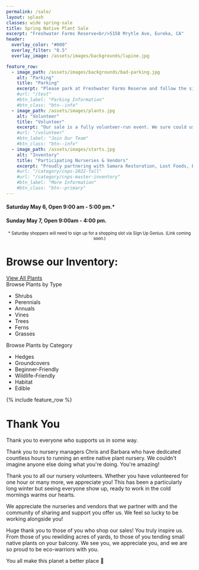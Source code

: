 ```yaml
---
permalink: /sale/
layout: splash
classes: wide spring-sale
title: Spring Native Plant Sale 
excerpt: "Freshwater Farms Reserve<br/>5158 Mrytle Ave, Eureka, CA"
header:
  overlay_color: "#000"
  overlay_filter: "0.5"
  overlay_image: /assets/images/backgrounds/lupine.jpg

feature_row:
  - image_path: /assets/images/backgrounds/bad-parking.jpg
    alt: "Parking"
    title: "Parking"
    excerpt: "Please park at Freshwater Farms Reserve and follow the signs to the nursery. Sign Up Genius is required for Saturday shopping to avoid crazy parking situations."
    #url: "/test"
    #btn_label: "Parking Information"
    #btn_class: "btn--info"
  - image_path: /assets/images/plants.jpg
    alt: "Volunteer"
    title: "Volunteer"
    excerpt: "Our sale is a fully volunteer-run event. We sure could use your help putting it on! Email us for all the details."
    #url: "/volunteer"
    #btn_label: "Join Our Team"
    #btn_class: "btn--info"
  - image_path: /assets/images/starts.jpg
    alt: "Inventory"
    title: "Participating Nurseries & Vendors"
    excerpt: "Proudly partnering with Samara Restoration, Lost Foods, Bob Vogt, Beresford Bulbs"
    #url: "/category/cnps-2022-fall"
    #url: "/category/cnps-master-inventory"
    #btn_label: "More Information"
    #btn_class: "btn--primary"
---
```

<div class="hours">
    <h4>Saturday May 6, Open 9:00 am - 5:00 pm.*</h4>
    <h4>Sunday May 7, Open 9:00am - 4:00 pm.</h4>
</div>
<p style="text-align:center; font-size: 0.8em">
* Saturday shoppers will need to sign up for a shopping slot via Sign Up Genius. (Link coming soon.)
</p>
<div class="browse-block">
    <div class="heading">
        <h1>Browse our Inventory:</h1>
        <a class="btn btn--primary" href="/sale/all/">View All Plants</a>
    </div>
    <div class="content">
        <div class="inventory_type box">
            Browse Plants by Type
            <ul>
                <li>Shrubs</li>
                <li>Perennials</li>
                <li>Annuals</li>
                <li>Vines</li>
                <li>Trees</li>
                <li>Ferns</li>
                <li>Grasses</li>
            </ul>
        </div>
        <div class="inventory_category box">
            Browse Plants by Category
            <ul>
                <li>Hedges</li>
                <li>Groundcovers</li>
                <li>Beginner-Friendly</li>
                <li>Wildlife-Friendly</li>
                <li>Habitat</li>
                <li>Edible</li>
            </ul>
        </div>
        <div class="clear"></div>
    </div>
</div>
{% include feature_row %}

<div class="thanks-block">
    <h1>Thank You</h1>
    <p>Thank you to everyone who supports us in some way.</p>
    <p>Thank you to nursery managers Chris and Barbara who have dedicated countless hours to running an entire native plant nursery. We couldn't imagine anyone else doing what you're doing. You're amazing!</p>
    <p>Thank you to all our nursery volunteers. Whether you have volunteered for one hour or many more, we appreciate you! This has been a particularly long winter but seeing everyone show up, ready to work in the cold mornings warms our hearts.
    </p>
    <p>We appreciate the nurseries and vendors that we partner with and the community of sharing and support you offer us. We feel so lucky to be working alongside you!</p>
    <p>Huge thank you to those of you who shop our sales! You truly inspire us. From those of you rewilding acres of yards, to those of you tending small native plants on your balcony. We see you, we appreciate you, and we are so proud to be eco-warriors with you.</p>
    <p>You all make this planet a better place &#129303;</p>
</div>
